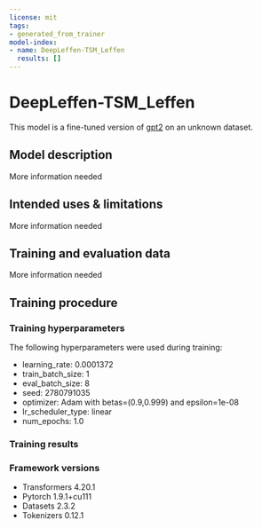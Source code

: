 ```yaml
---
license: mit
tags:
- generated_from_trainer
model-index:
- name: DeepLeffen-TSM_Leffen
  results: []
---
```


<!-- This model card has been generated automatically according to the information the Trainer had access to. You
should probably proofread and complete it, then remove this comment. -->

# DeepLeffen-TSM_Leffen

This model is a fine-tuned version of [gpt2](https://huggingface.co/gpt2) on an unknown dataset.

## Model description

More information needed

## Intended uses & limitations

More information needed

## Training and evaluation data

More information needed

## Training procedure

### Training hyperparameters

The following hyperparameters were used during training:
- learning_rate: 0.0001372
- train_batch_size: 1
- eval_batch_size: 8
- seed: 2780791035
- optimizer: Adam with betas=(0.9,0.999) and epsilon=1e-08
- lr_scheduler_type: linear
- num_epochs: 1.0

### Training results



### Framework versions

- Transformers 4.20.1
- Pytorch 1.9.1+cu111
- Datasets 2.3.2
- Tokenizers 0.12.1
